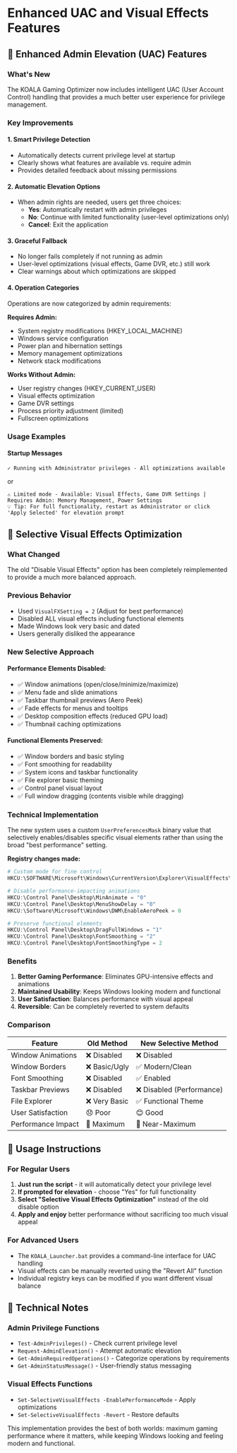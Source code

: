 # Enhanced UAC and Visual Effects Features

## 🔐 Enhanced Admin Elevation (UAC) Features

### What's New
The KOALA Gaming Optimizer now includes intelligent UAC (User Account Control) handling that provides a much better user experience for privilege management.

### Key Improvements

#### 1. **Smart Privilege Detection**
- Automatically detects current privilege level at startup
- Clearly shows what features are available vs. require admin
- Provides detailed feedback about missing permissions

#### 2. **Automatic Elevation Options** 
- When admin rights are needed, users get three choices:
  - **Yes**: Automatically restart with admin privileges
  - **No**: Continue with limited functionality (user-level optimizations only)
  - **Cancel**: Exit the application

#### 3. **Graceful Fallback**
- No longer fails completely if not running as admin
- User-level optimizations (visual effects, Game DVR, etc.) still work
- Clear warnings about which optimizations are skipped

#### 4. **Operation Categories**
Operations are now categorized by admin requirements:

**Requires Admin:**
- System registry modifications (HKEY_LOCAL_MACHINE)
- Windows service configuration
- Power plan and hibernation settings
- Memory management optimizations
- Network stack modifications

**Works Without Admin:**
- User registry changes (HKEY_CURRENT_USER)
- Visual effects optimization
- Game DVR settings
- Process priority adjustment (limited)
- Fullscreen optimizations

### Usage Examples

#### Startup Messages
```
✓ Running with Administrator privileges - All optimizations available
```
or
```
⚠ Limited mode - Available: Visual Effects, Game DVR Settings | Requires Admin: Memory Management, Power Settings
💡 Tip: For full functionality, restart as Administrator or click 'Apply Selected' for elevation prompt
```

## 🎨 Selective Visual Effects Optimization

### What Changed
The old "Disable Visual Effects" option has been completely reimplemented to provide a much more balanced approach.

### Previous Behavior
- Used `VisualFXSetting = 2` (Adjust for best performance)
- Disabled ALL visual effects including functional elements
- Made Windows look very basic and dated
- Users generally disliked the appearance

### New Selective Approach

#### **Performance Elements Disabled:**
- ✅ Window animations (open/close/minimize/maximize)
- ✅ Menu fade and slide animations  
- ✅ Taskbar thumbnail previews (Aero Peek)
- ✅ Fade effects for menus and tooltips
- ✅ Desktop composition effects (reduced GPU load)
- ✅ Thumbnail caching optimizations

#### **Functional Elements Preserved:**
- ✅ Window borders and basic styling
- ✅ Font smoothing for readability
- ✅ System icons and taskbar functionality
- ✅ File explorer basic theming
- ✅ Control panel visual layout
- ✅ Full window dragging (contents visible while dragging)

### Technical Implementation

The new system uses a custom `UserPreferencesMask` binary value that selectively enables/disables specific visual elements rather than using the broad "best performance" setting.

**Registry changes made:**
```powershell
# Custom mode for fine control
HKCU:\SOFTWARE\Microsoft\Windows\CurrentVersion\Explorer\VisualEffects\VisualFXSetting = 3

# Disable performance-impacting animations
HKCU:\Control Panel\Desktop\MinAnimate = "0"
HKCU:\Control Panel\Desktop\MenuShowDelay = "0"
HKCU:\Software\Microsoft\Windows\DWM\EnableAeroPeek = 0

# Preserve functional elements
HKCU:\Control Panel\Desktop\DragFullWindows = "1"
HKCU:\Control Panel\Desktop\FontSmoothing = "2"
HKCU:\Control Panel\Desktop\FontSmoothingType = 2
```

### Benefits

1. **Better Gaming Performance**: Eliminates GPU-intensive effects and animations
2. **Maintained Usability**: Keeps Windows looking modern and functional
3. **User Satisfaction**: Balances performance with visual appeal
4. **Reversible**: Can be completely reverted to system defaults

### Comparison

| Feature | Old Method | New Selective Method |
|---------|------------|---------------------|
| Window Animations | ❌ Disabled | ❌ Disabled |
| Window Borders | ❌ Basic/Ugly | ✅ Modern/Clean |
| Font Smoothing | ❌ Disabled | ✅ Enabled |
| Taskbar Previews | ❌ Disabled | ❌ Disabled (Performance) |
| File Explorer | ❌ Very Basic | ✅ Functional Theme |
| User Satisfaction | 😞 Poor | 😊 Good |
| Performance Impact | 🚀 Maximum | 🚀 Near-Maximum |

## 🚀 Usage Instructions

### For Regular Users
1. **Just run the script** - it will automatically detect your privilege level
2. **If prompted for elevation** - choose "Yes" for full functionality
3. **Select "Selective Visual Effects Optimization"** instead of the old disable option
4. **Apply and enjoy** better performance without sacrificing too much visual appeal

### For Advanced Users
- The `KOALA_Launcher.bat` provides a command-line interface for UAC handling
- Visual effects can be manually reverted using the "Revert All" function
- Individual registry keys can be modified if you want different visual balance

## 🔧 Technical Notes

### Admin Privilege Functions
- `Test-AdminPrivileges()` - Check current privilege level
- `Request-AdminElevation()` - Attempt automatic elevation
- `Get-AdminRequiredOperations()` - Categorize operations by requirements
- `Get-AdminStatusMessage()` - User-friendly status messaging

### Visual Effects Functions  
- `Set-SelectiveVisualEffects -EnablePerformanceMode` - Apply optimizations
- `Set-SelectiveVisualEffects -Revert` - Restore defaults

This implementation provides the best of both worlds: maximum gaming performance where it matters, while keeping Windows looking and feeling modern and functional.
